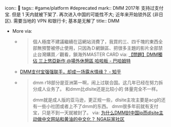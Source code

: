 icon:: 💸
tags:: #game/platform #deprecated
mark:: DMM 2017年 支持过支付宝. 但是 1 天内就被下架了. 再次进入中国的可能性不大; 近年来开始锁外区 (非日区). 需要当地的 VPN 和银行卡; 基本是无解了
title:: DMM
  - More via:
    - > 個人極度不建議繼續在這網站消費了，我買的三、四千塊的東西全部無預警被停止使用，只因為Ｄ網鎖區、把很多主題的影片全部禁止台灣購買／觀看，鎖海外MASTER CARD
      via: [【問題】DMM獨佔 三上悠亞新作 @場外休憩區 哈啦板 - 巴哈姆特](https://forum.gamer.com.tw/C.php?bsn=60076&snA=7331659)
    - [DMM支付宝强强联手，却成一场露水情缘？ - 知乎](https://zhuanlan.zhihu.com/p/31279444)
    - > dmm r18部分是亚洲第一啊，闹上过联合国。这几年已经在努力拆分成人业务了。
      和dmm比dlsite还是比较小的
      体量完全不一样。
      >
      >dmm就是成人版的亚马逊，更正规一些，dlsite主攻主要是acg的还有一些小社团或者上不了dmm的东西。
      dmm很多年前就有支付宝，只是不到一天就被封了。
      > via: [为什么DMM封中国ip而dlsite主动做中文网站和黄油的中文化？ NGA玩家社区](https://ngabbs.com/read.php?tid=22688414&rand=550)